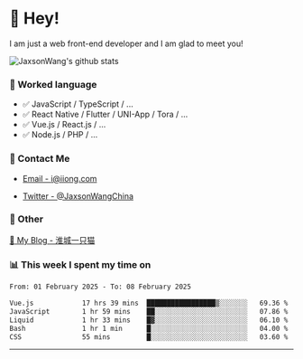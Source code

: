 # 👋 Hey!

I am just a web front-end developer and I am glad to meet you!

![JaxsonWang's github stats](https://github-readme-stats.vercel.app/api?username=JaxsonWang&&show_icons=true&&title_color=1abc9c&&icon_color=1abc9c)


### 📝 Worked language

- ✅ JavaScript / TypeScript / ...
- ✅ React Native / Flutter / UNI-App / Tora / ...
- ✅ Vue.js / React.js / ...
- ✅ Node.js / PHP / ...

### 📮 Contact Me

- [Email - i@iiong.com](mailto:i@iiong.com)

- [Twitter - @JaxsonWangChina](https://twitter.com/JaxsonWangChina)

### 🤪 Other

[📌 My Blog - 淮城一只猫](https://iiong.com)

### 📊 This week I spent my time on

<!--START_SECTION:waka-->

```txt
From: 01 February 2025 - To: 08 February 2025

Vue.js            17 hrs 39 mins  █████████████████▒░░░░░░░   69.36 %
JavaScript        1 hr 59 mins    ██░░░░░░░░░░░░░░░░░░░░░░░   07.86 %
Liquid            1 hr 33 mins    █▓░░░░░░░░░░░░░░░░░░░░░░░   06.10 %
Bash              1 hr 1 min      █░░░░░░░░░░░░░░░░░░░░░░░░   04.00 %
CSS               55 mins         █░░░░░░░░░░░░░░░░░░░░░░░░   03.60 %
```

<!--END_SECTION:waka-->

---
